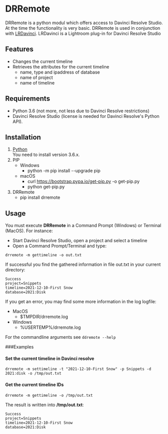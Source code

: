 # DRRemote

DRRemote is a python modul which offers access to Davinci Resolve Studio.
At the time the functionality is very basic. DRRemote is used in conjunction with [LRDavinci](https://github.com/sto3014/LRDavinci).
LRDavinci is a Lightroom plug-in for Davinci Resolve Studio

## Features
* Changes the current timeline
* Retrieves the attributes for the current timeline 
  * name, type and ipaddress of database
  * name of project
  * name of timeline

## Requirements
* Python 3.6 (not more, not less due to Davinci Resolve restrictions)  
* Davinci Resolve Studio (license is needed for Davinci Resolve's Python API).

## Installation
1. [Python](https://www.python.org/downloads/)  
    You need to install version 3.6.x.
2. PIP 
   * Windows
        * python -m pip install --upgrade pip
   * macOS
        * curl https://bootstrap.pypa.io/get-pip.py -o get-pip.py  
        * python get-pip.py
3. DRRemote
   * pip install drremote

## Usage
You must execute __DRRemote__ in a Command Prompt (Windows) or Terminal (MacOS).
For instance:
* Start Davinci Resolve Studio, open a project and select a timeline
* Open a Command Prompt/Terminal and type:
```
drremote -m gettimeline -o out.txt
```
If successful you find the gathered information in file out.txt in your current directory:
```
Success
project=Snippets
timeline=2021-12-10-First Snow
database=2021:Disk
```
If you get an error, you may find some more information in the log logfile:
* MacOS  
  * $TMPDIR/drremote.log
* Windows  
  * %USERTEMP%/drremote.log


For the commandline arguments see ```ddremote --help```

###Examples  
#### Set the current timeline in Davinci resolve   
```
drremote -m settimeline -t "2021-12-10-First Snow" -p Snippets -d 2021:disk -o /tmp/out.txt
```  

#### Get the current timeline IDs  
```
drremote -m gettimeline -o /tmp/out.txt
```
The result is written into __/tmp/out.txt__:
```
Success
project=Snippets
timeline=2021-12-10-First Snow
database=2021:Disk
```

